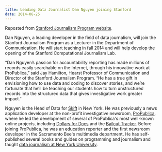 ```yaml
---
title: Leading Data Journalist Dan Nguyen joining Stanford
date: 2014-06-25
---
```


Reposted from [Stanford Journalism Program website](http://journalism.stanford.edu/news-dan-nguyen/).

Dan Nguyen, a leading developer in the field of data journalism, will join the Stanford Journalism Program as a Lecturer in the Department of Communication. He will start teaching in fall 2014 and will help develop the opening of the Stanford Computational Journalism Lab.

“Dan Nguyen’s passion for accountability reporting has made millions of records easily searchable on the Internet, through his innovative work at ProPublica,” said Jay Hamilton, Hearst Professor of Communication and Director of the Stanford Journalism Program. “He has a true gift in envisioning how to use data and coding to discover stories, and we’re fortunate that he’ll be teaching our students how to turn unstructured records into the structured data that gives investigative work greater impact.”

Nguyen is the Head of Data for <a href="http://skift.com/" target="_blank">Skift</a> in New York. He was previously a news application developer at the non-profit investigative newsroom, <a href="http://www.propublica.org/" target="_blank">ProPublica</a>, where he led the development of several of ProPublica's most well-known online projects, including <a href="http://projects.propublica.org/docdollars/" target="_blank">Dollars for Docs</a> and the <a href="http://projects.propublica.org/bailout/" target="_blank">Bailout Tracker</a>. Before joining ProPublica, he was an education reporter and the first newsroom developer in the Sacramento Bee's multimedia department. He has self-published several books and guides on programming and journalism and taught <a href="http://www.smalldatajournalism.com/" target="_blank">data journalism at New York University</a>.
